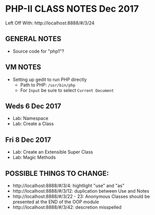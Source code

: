 # PHP-II CLASS NOTES Dec 2017

Left Off With: http://localhost:8888/#/3/24

## GENERAL NOTES
* Source code for "php1"?


## VM NOTES
* Setting up gedit to run PHP directly
  * Path to PHP: `/usr/bin/php`
  * For `Input` be sure to select `Current Document`

## Weds 6 Dec 2017
* Lab: Namespace
* Lab: Create a Class

## Fri 8 Dec 2017
* Lab: Create an Extensible Super Class
* Lab: Magic Methods


## POSSIBLE THINGS TO CHANGE:
* http://localhost:8888/#/3/4: hightlight "use" and "as"
* http://localhost:8888/#/3/12: duplication between Use and Notes
* http://localhost:8888/#/3/22 - 23: Anonymous Classes should be presented at the END of the OOP module
* http://localhost:8888/#/3/42: descretion misspelled
